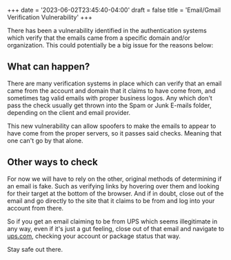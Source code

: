 +++
date = '2023-06-02T23:45:40-04:00'
draft = false
title = 'Email/Gmail Verification Vulnerability'
+++

There has been a vulnerability identified in the authentication systems which verify that the emails came from a specific domain and/or organization. This could potentially be a big issue for the reasons below:

<!--more-->

## What can happen?

There are many verification systems in place which can verify that an email came from the account and domain that it claims to have come from, and sometimes tag valid emails with proper business logos. Any which don't pass the check usually get thrown into the Spam or Junk E-mails folder, depending on the client and email provider.

This new vulnerability can allow spoofers to make the emails to appear to have come from the proper servers, so it passes said checks. Meaning that one can't go by that alone.

## Other ways to check

For now we will have to rely on the other, original methods of determining if an email is fake. Such as verifying links by hovering over them and looking for their target at the bottom of the browser. And if in doubt, close out of the email and go directly to the site that it claims to be from and log into your account from there.

So if you get an email claiming to be from UPS which seems illegitimate in any way, even if it's just a gut feeling, close out of that email and navigate to [ups.com](https://www.ups.com/), checking your account or package status that way.

Stay safe out there.
